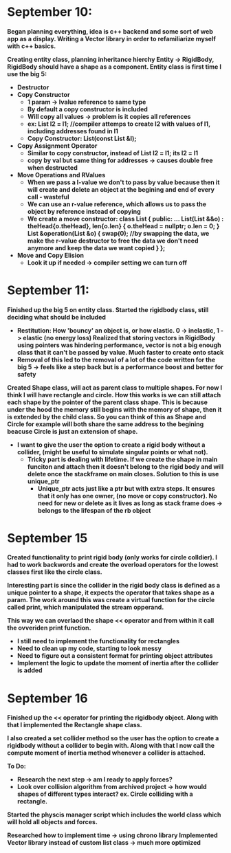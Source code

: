 <h1>September 10:
<h4>
Began planning everything, idea is c++ backend and some sort of web app as a display.
Writing a Vector library in order to refamiliarize myself with c++ basics.

Creating entity class, planning inheritance hierchy
Entity -> RigidBody, RigidBody should have a shape as a component. 
Entity class is first time I use the big 5:
- Destructor
- Copy Constructor
    - 1 param -> lvalue reference to same type
    - By default a copy constructor is included
    - Will copy all values -> problem is it copies all references 
    - ex: 
    List l2 = l1;
    //compiler attemps to create l2 with values of l1, including addresses found in l1
    - Copy Constructor:
        List(const List &l);
- Copy Assignment Operator
    - Similar to copy constructor, instead of 
    List l2 = l1; 
    its
    l2 = l1
    - copy by val but same thing for addresses -> causes double free when destructed
- Move Operations and RValues
    - When we pass a l-value we don't to pass by value because then it will create and delete an object at the begining and end of every call - wasteful
    - We can use an r-value reference, which allows us to pass the object by reference instead of copying
    - We create a move constructor:
        class List {
            public:
            ...
            List(List &&o) : theHead{o.theHead}, len{o.len} {
                o.theHead = nullptr;
                o.len = 0;
            }
            List &operation(List &o) {
                swap(0); //by swapping the data, we make the r-value destructor to free the data we don't need anymore and keep the data we want copied
            }
        };
- Move and Copy Elision
    - Look it up if needed -> compiler setting we can turn off

<h1>September 11:
<h4>
Finished up the big 5 on entity class. Started the rigidbody class, still deciding what should be included

- Restitution: How 'bouncy' an object is, or how elastic. 0 -> inelastic, 1 -> elastic (no energy loss)
Realized that storing vectors in RigidBody using pointers was hindering performance, vector is not a big enough class that it can't be passed by value. Much faster to create onto stack
- Removal of this led to the removal of a lot of the code written for the big 5 
-> feels like a step back but is a performance boost and better for safety

Created Shape class, will act as parent class to multiple shapes. For now I think I will have rectangle and circle. 
How this works is we can still attach each shape by the pointer of the parent class shape. This is because under the hood the memory still begins with the memory of shape, then it is extended by the child class. So you can think of this as Shape and Circle for example will both share the same address to the begining beacuse Circle is just an extension of shape.
- I want to give the user the option to create a rigid body without a collider, (might be useful to simulate singular points or what not).
    - Tricky part is dealing with lifetime. If we create the shape in main funciton and attach then it doesn't belong to the rigid body and will delete once the stackframe on main closes. Solution to this is use unique_ptr
        - Unique_ptr acts just like a ptr but with extra steps. It ensures that it only has one owner, (no move or copy constructor). No need for new or delete as it lives as long as stack frame does -> belongs to the lifespan of the rb object

<h1>September 15
<h4>
Created functionality to print rigid body (only works for circle colldier). I had to work backwords and create the overload operators for the lowest classes first like the circle class. 

Interesting part is since the collider in the rigid body class is 
defined as a unique pointer to a shape, it expects the operator that takes shape as a param. The work around this was create a virtual function for the circle called print, which manipulated the stream opperand. 

This way we can overlaod the shape << operator and from within it call the ovveriden print function. 
- I still need to implement the functionality for rectangles
- Need to clean up my code, starting to look messy
- Need to figure out a consistent format for printing object attributes
- Implement the logic to update the moment of inertia after the collider is added

<h1> September 16
<h4>
Finished up the << operator for printing the rigidbody object. 
Along with that I implemented the Rectangle shape class.

I also created a set collider method so the user has the option to create a rigidbody without a collider to begin with. Along with that I now call the compute moment of inertia method whenever a  collider is attached. 

To Do:
- Research the next step -> am I ready to apply forces?
- Look over collision algorithm from archived project -> how would shapes of different types interact? ex. Circle colliding with a rectangle.

Started the physcis manager script which includes the world class which will hold all objects and forces.

Researched how to implement time -> using chrono library
Implemented Vector library instead of custom list class -> much more optimized 